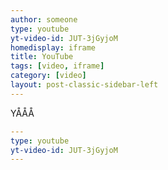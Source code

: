 ```yaml
---
author: someone
type: youtube
yt-video-id: JUT-3jGyjoM
homedisplay: iframe
title: YouTube
tags: [video, iframe]
category: [video]
layout: post-classic-sidebar-left
---
```

YÅÅÅ
```yml
---
type: youtube
yt-video-id: JUT-3jGyjoM
---
```
